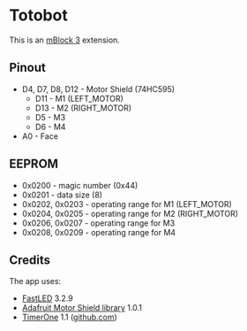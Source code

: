 # Totobot
This is an [mBlock 3](http://www.mblock.cc/mblock-software/) extension.

## Pinout
* D4, D7, D8, D12 - Motor Shield (74HC595)
  * D11 - M1 (LEFT_MOTOR)
  * D13 - M2 (RIGHT_MOTOR)
  * D5 - M3
  * D6 - M4
* A0 - Face

## EEPROM

* 0x0200 - magic number (0x44)
* 0x0201 - data size (8)
* 0x0202, 0x0203 - operating range for M1 (LEFT_MOTOR)
* 0x0204, 0x0205 - operating range for M2 (RIGHT_MOTOR)
* 0x0206, 0x0207 - operating range for M3
* 0x0208, 0x0209 - operating range for M4

## Credits
The app uses:
* [FastLED](https://github.com/FastLED/FastLED) 3.2.9
* [Adafruit Motor Shield library](https://github.com/adafruit/Adafruit-Motor-Shield-library) 1.0.1
* [TimerOne](http://playground.arduino.cc/Code/Timer1) 1.1 ([github.com](https://github.com/PaulStoffregen/TimerOne))
